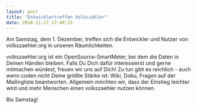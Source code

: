 ```yaml
---
layout: post
title: "Entwicklertreffen Volkszähler"
date: 2018-11-17 17:49:23
---
```


Am Samstag, dem 1. Dezember, treffen sich die Entwickler und Nutzer von volkszaehler.org in unseren Räumlichkeiten.

volkszaehler.org ist ein OpenSource-SmartMeter, bei dem die Daten in Deinen Händen bleiben. Falls Du Dich dafür interessierst und gerne mitmachen würdest, freuen wir uns auf Dich! Zu tun gibt es reichlich - auch wenn coden nicht Deine größte Stärke ist: Wiki, Doku, Fragen auf der Mailingliste beantworten. Allgemein möchten wir, dass der Einstieg leichter wird und mehr Menschen einen volkszaehler nutzen können.

Bis Samstag!